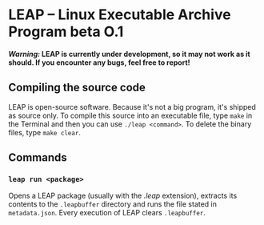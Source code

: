 # LEAP – Linux Executable Archive Program beta O.1
**_Warning:_ LEAP is currently under development, so it may not work as it should. If you encounter any bugs, feel free to report!**

## Compiling the source code
LEAP is open-source software. Because it's not a big program, it's shipped as source only. To compile this source into an executable file, type `make` in the Terminal and then you can use `./leap <command>`. To delete the binary files, type `make clear`.

## Commands
### `leap run <package>`
Opens a LEAP package (usually with the _.leap_ extension), extracts its contents to the `.leapbuffer` directory and runs the file stated in `metadata.json`. Every execution of LEAP clears `.leapbuffer`.
